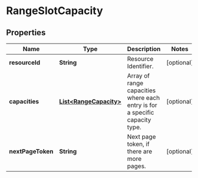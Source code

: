 
# RangeSlotCapacity

## Properties
Name | Type | Description | Notes
------------ | ------------- | ------------- | -------------
**resourceId** | **String** | Resource Identifier. |  [optional]
**capacities** | [**List&lt;RangeCapacity&gt;**](RangeCapacity.md) | Array of range capacities where each entry is for a specific capacity type. |  [optional]
**nextPageToken** | **String** | Next page token, if there are more pages. |  [optional]



